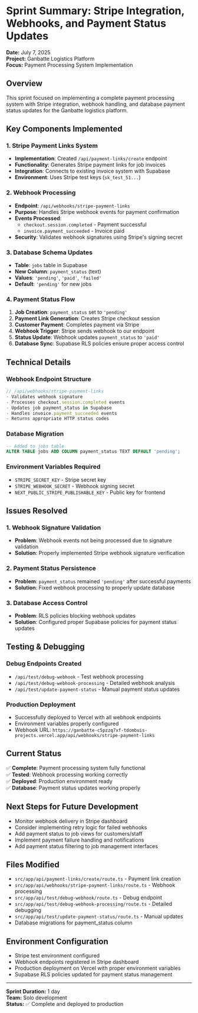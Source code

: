 # Sprint Summary: Stripe Integration, Webhooks, and Payment Status Updates

**Date:** July 7, 2025  
**Project:** Ganbatte Logistics Platform  
**Focus:** Payment Processing System Implementation

## Overview
This sprint focused on implementing a complete payment processing system with Stripe integration, webhook handling, and database payment status updates for the Ganbatte logistics platform.

## Key Components Implemented

### 1. Stripe Payment Links System
- **Implementation**: Created `/api/payment-links/create` endpoint
- **Functionality**: Generates Stripe payment links for job invoices
- **Integration**: Connects to existing invoice system with Supabase
- **Environment**: Uses Stripe test keys (`sk_test_51...`)

### 2. Webhook Processing
- **Endpoint**: `/api/webhooks/stripe-payment-links`
- **Purpose**: Handles Stripe webhook events for payment confirmation
- **Events Processed**: 
  - `checkout.session.completed` - Payment successful
  - `invoice.payment_succeeded` - Invoice paid
- **Security**: Validates webhook signatures using Stripe's signing secret

### 3. Database Schema Updates
- **Table**: `jobs` table in Supabase
- **New Column**: `payment_status` (text)
- **Values**: `'pending'`, `'paid'`, `'failed'`
- **Default**: `'pending'` for new jobs

### 4. Payment Status Flow
1. **Job Creation**: `payment_status` set to `'pending'`
2. **Payment Link Generation**: Creates Stripe checkout session
3. **Customer Payment**: Completes payment via Stripe
4. **Webhook Trigger**: Stripe sends webhook to our endpoint
5. **Status Update**: Webhook updates `payment_status` to `'paid'`
6. **Database Sync**: Supabase RLS policies ensure proper access control

## Technical Details

### Webhook Endpoint Structure
```typescript
// /api/webhooks/stripe-payment-links
- Validates webhook signature
- Processes checkout.session.completed events
- Updates job payment_status in Supabase
- Handles invoice.payment_succeeded events
- Returns appropriate HTTP status codes
```

### Database Migration
```sql
-- Added to jobs table
ALTER TABLE jobs ADD COLUMN payment_status TEXT DEFAULT 'pending';
```

### Environment Variables Required
- `STRIPE_SECRET_KEY` - Stripe secret key
- `STRIPE_WEBHOOK_SECRET` - Webhook signing secret
- `NEXT_PUBLIC_STRIPE_PUBLISHABLE_KEY` - Public key for frontend

## Issues Resolved

### 1. Webhook Signature Validation
- **Problem**: Webhook events not being processed due to signature validation
- **Solution**: Properly implemented Stripe webhook signature verification

### 2. Payment Status Persistence
- **Problem**: `payment_status` remained `'pending'` after successful payments
- **Solution**: Fixed webhook processing to properly update database

### 3. Database Access Control
- **Problem**: RLS policies blocking webhook updates
- **Solution**: Configured proper Supabase policies for payment status updates

## Testing & Debugging

### Debug Endpoints Created
- `/api/test/debug-webhook` - Test webhook processing
- `/api/test/debug-webhook-processing` - Detailed webhook analysis
- `/api/test/update-payment-status` - Manual payment status updates

### Production Deployment
- Successfully deployed to Vercel with all webhook endpoints
- Environment variables properly configured
- Webhook URL: `https://ganbatte-c5pzzq7xf-tdombuis-projects.vercel.app/api/webhooks/stripe-payment-links`

## Current Status
✅ **Complete**: Payment processing system fully functional  
✅ **Tested**: Webhook processing working correctly  
✅ **Deployed**: Production environment ready  
✅ **Database**: Payment status updates working properly  

## Next Steps for Future Development
- Monitor webhook delivery in Stripe dashboard
- Consider implementing retry logic for failed webhooks
- Add payment status to job views for customers/staff
- Implement payment failure handling and notifications
- Add payment status filtering to job management interfaces

## Files Modified
- `src/app/api/payment-links/create/route.ts` - Payment link creation
- `src/app/api/webhooks/stripe-payment-links/route.ts` - Webhook processing
- `src/app/api/test/debug-webhook/route.ts` - Debug endpoint
- `src/app/api/test/debug-webhook-processing/route.ts` - Detailed debugging
- `src/app/api/test/update-payment-status/route.ts` - Manual updates
- Database migrations for payment_status column

## Environment Configuration
- Stripe test environment configured
- Webhook endpoints registered in Stripe dashboard
- Production deployment on Vercel with proper environment variables
- Supabase RLS policies updated for payment status management

---

**Sprint Duration:** 1 day  
**Team:** Solo development  
**Status:** ✅ Complete and deployed to production 